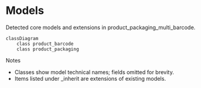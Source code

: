 # Models

Detected core models and extensions in product_packaging_multi_barcode.

```mermaid
classDiagram
    class product_barcode
    class product_packaging
```

Notes
- Classes show model technical names; fields omitted for brevity.
- Items listed under _inherit are extensions of existing models.
